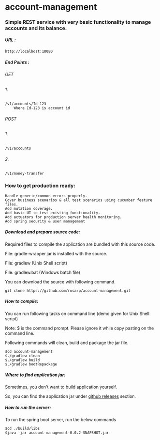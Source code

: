 # account-management
### Simple REST service with very basic functionality to manage accounts and its balance.

##### URL :
	
	http://localhost:18080

##### End Points :
	
###### GET

###### 1.
```
/v1/accounts/Id-123
	Where Id-123 is account id
```
###### POST

###### 1.
```
/v1/accounts
```
###### 2.
```
/v1/money-transfer
```

### How to get production ready:
```
Handle generic/common errors properly.
Cover business scenarios & all test scenarios using cucumber feature files.
Add mutation coverage.
Add basic UI to test existing functionality.
Add actuators for production server health monitoring.
Add spring security & user management
```
##### Download and prepare source code:
Required files to compile the application are bundled with this source code.

File: gradle-wrapper.jar is installed with the source.

File: gradlew (Unix Shell script)

File: gradlew.bat (Windows batch file)

You can download the source with following command.
```
git clone https://github.com/rosarp/account-management.git
```

##### How to compile:
You can run following tasks on command line (demo given for Unix Shell script)

Note: $ is the command prompt. Please ignore it while copy pasting on the command line.

Following commands will clean, build and package the jar file.
```
$cd account-management
$./gradlew clean
$./gradlew build
$./gradlew bootRepackage
```

##### Where to find application jar:
Sometimes, you don't want to build application yourself.

So, you can find the application jar under [github releases](https://github.com/rosarp/account-management/releases) section.

##### How to run the server:

To run the spring boot server, run the below commands
```
$cd ./build/libs
$java -jar account-management-0.0.2-SNAPSHOT.jar
```
